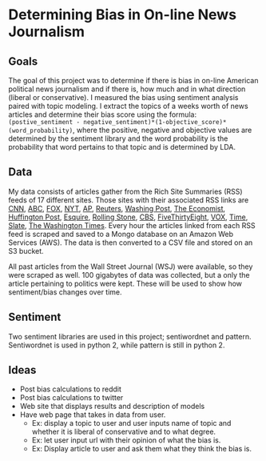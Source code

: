 # Determining Bias in On-line News Journalism
## Goals
The goal of this project was to determine if there is bias in on-line American political news journalism and if there is, how much and in what direction (liberal or conservative). I measured the bias using sentiment analysis paired with topic modeling. I extract the topics of a weeks worth of news articles and determine their bias score using the formula: `(postive_sentiment - negative_sentiment)*(1-objective_score)*(word_probability)`, where the positive, negative and objective values are determined by the sentiment library and the word probability is the probability that word pertains to that topic and is determined by LDA.

## Data
My data consists of articles gather from the Rich Site Summaries (RSS) feeds of 17 different sites. Those sites with their associated RSS links are [CNN][1], [ABC][2], [FOX][3], [NYT][4], [AP][5], [Reuters][6], [Washing Post][7], [The Economist][8], [Huffington Post][9], [Esquire][10], [Rolling Stone][11], [CBS][12], [FiveThirtyEight][13], [VOX][14], [Time][15], [Slate][16], [The Washington Times][17]. Every hour the articles linked from each RSS feed is scraped and saved to a Mongo database on an Amazon Web Services (AWS). The data is then converted to a CSV file and stored on an S3 bucket.

All past articles from the Wall Street Journal (WSJ) were available, so they were scraped as well. 100 gigabytes of data was collected, but a only the article pertaining to politics were kept. These will be used to show how sentiment/bias changes over time.

## Sentiment
Two sentiment libraries are used in this project; sentiwordnet and pattern. Sentiwordnet is used in python 2, while pattern is still in python 2.

## Ideas
* Post bias calculations to reddit
* Post bias calculations to twitter
* Web site that displays results and description of models
* Have web page that takes in data from user.
  * Ex: display a topic to user and user inputs name of topic and whether it is liberal of conservative and to what degree.
  * Ex: let user input url with their opinion of what the bias is.
  * Ex: Display article to user and ask them what they think the bias is.








[1]: http://rss.cnn.com/rss/cnn_allpolitics.rss
[2]: http://feeds.abcnews.com/abcnews/politicsheadlines
[3]: http://feeds.foxnews.com/foxnews/politics'
[4]: http://rss.nytimes.com/services/xml/rss/nyt/Politics.xml
[5]: http://hosted2.ap.org/atom/APDEFAULT/89ae8247abe8493fae24405546e9a1aa
[6]: http://feeds.reuters.com/Reuters/PoliticsNews'
[7]: http://feeds.washingtonpost.com/rss/politics
[8]: http://www.economist.com/sections/united-states/rss.xml
[9]: http://www.huffingtonpost.com/feeds/verticals/politics/index.xml
[10]: http://www.esquire.com/rss/news-politics.xml
[11]: http://www.rollingstone.com/politics/rss
[12]: http://www.cbsnews.com/latest/rss/politics
[13]: https://fivethirtyeight.com/politics/feed/
[14]: https://www.vox.com/rss/index.xml
[15]: http://feeds.feedburner.com/timeblogs/swampland
[16]: http://feeds.slate.com/slate-101526
[17]: http://www.washingtontimes.com/rss/headlines/news/politics/
